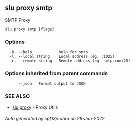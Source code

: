 ## slu proxy smtp

SMTP Proxy

```
slu proxy smtp [flags]
```

### Options

```
  -h, --help            help for smtp
  -l, --local string    Local address (eg. :1025)
  -r, --remote string   Remote address (eg. smtp.com:25)
```

### Options inherited from parent commands

```
      --json   Format output to JSON
```

### SEE ALSO

* [slu proxy](slu_proxy.md)	 - Proxy Utils

###### Auto generated by spf13/cobra on 29-Jan-2022
